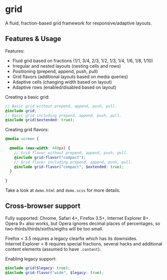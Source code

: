 # grid

A fluid, fraction-based grid framework for responsive/adaptive layouts.

## Features & Usage

Features:

- Fluid grid based on fractions (1/1, 3/4, 2/3, 1/2, 1/3, 1/4, 1/6, 1/8, 1/10)
- Irregular and nested layouts (nesting cells and rows)
- Positioning (prepend, append, push, pull)
- Grid flavors (additional layouts based on media queries)
- Adaptive cells (changing width based on layout)
- Adaptive rows (enabled/disabled based on layout)

Creating a basic grid:

```scss
// Basic grid without prepend, append, push, pull.
@include grid;
// Basic grid including prepend, append, push, pull.
@include grid($extended: true);
```

Creating grid flavors:

```scss
@media screen {
  
  @media (max-width: 480px) {
    // Grid flavor without prepend, append, push, pull.
    @include grid-flavor("compact");
    // Grid flavor including prepend, append, push, pull.
    @include grid-flavor("compact", $extended: true);
  }
  
}
```

Take a look at `demo.html` and `demo.scss` for more details.

## Cross-browser support

Fully supported: Chrome, Safari 4+, Firefox 3.5+, Internet Explorer 8+.  
Opera 9+ also works, but Opera ignores decimal places of percentages, so two-thirds/thirds/sixths/eigths will be too small.

Firefox < 3.5 requires a legacy clearfix which has its downsides.  
Internet Explorer < 8 requires special fractions, several hacks and additional content elements (assumed to have `.content`).

Enabling legacy support:

```scss
@include grid($legacy: true);
@include grid-flavor("wide", $legacy: true);
```
